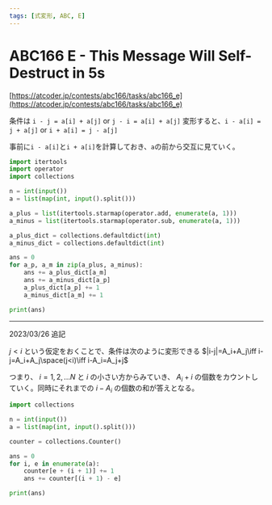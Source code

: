 ```yaml
---
tags: [式変形, ABC, E]
---
```


# ABC166 E - This Message Will Self-Destruct in 5s

[https://atcoder.jp/contests/abc166/tasks/abc166_e](https://atcoder.jp/contests/abc166/tasks/abc166_e)

条件は `i - j = a[i] + a[j]` or `j - i = a[i] + a[j]`
変形すると、`i - a[i] = j + a[j]` or `i + a[i] = j - a[j]`

事前に`i - a[i]`と`i + a[i]`を計算しておき、`a`の前から交互に見ていく。

```py
import itertools
import operator
import collections

n = int(input())
a = list(map(int, input().split()))

a_plus = list(itertools.starmap(operator.add, enumerate(a, 1)))
a_minus = list(itertools.starmap(operator.sub, enumerate(a, 1)))

a_plus_dict = collections.defaultdict(int)
a_minus_dict = collections.defaultdict(int)

ans = 0
for a_p, a_m in zip(a_plus, a_minus):
    ans += a_plus_dict[a_m]
    ans += a_minus_dict[a_p]
    a_plus_dict[a_p] += 1
    a_minus_dict[a_m] += 1

print(ans)
```

---

2023/03/26 追記

$j<i$ という仮定をおくことで、条件は次のように変形できる
$|i-j|=A_i+A_j\iff i-j=A_i+A_j\space(j<i)\iff i-A_i=A_j+j$

つまり、 $i=1,2,...N$ と $i$ の小さい方からみていき、 $A_i+i$ の個数をカウントしていく。同時にそれまでの $i-A_i$ の個数の和が答えとなる。

```py
import collections

n = int(input())
a = list(map(int, input().split()))

counter = collections.Counter()

ans = 0
for i, e in enumerate(a):
    counter[e + (i + 1)] += 1
    ans += counter[(i + 1) - e]

print(ans)
```
